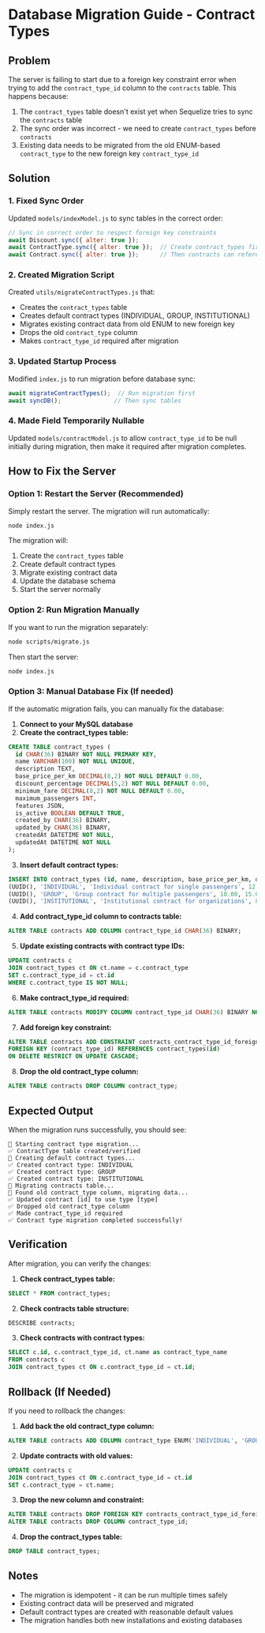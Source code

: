 # Database Migration Guide - Contract Types

## Problem
The server is failing to start due to a foreign key constraint error when trying to add the `contract_type_id` column to the `contracts` table. This happens because:

1. The `contract_types` table doesn't exist yet when Sequelize tries to sync the `contracts` table
2. The sync order was incorrect - we need to create `contract_types` before `contracts`
3. Existing data needs to be migrated from the old ENUM-based `contract_type` to the new foreign key `contract_type_id`

## Solution

### 1. Fixed Sync Order
Updated `models/indexModel.js` to sync tables in the correct order:
```javascript
// Sync in correct order to respect foreign key constraints
await Discount.sync({ alter: true });
await ContractType.sync({ alter: true });  // Create contract_types first
await Contract.sync({ alter: true });      // Then contracts can reference it
```

### 2. Created Migration Script
Created `utils/migrateContractTypes.js` that:
- Creates the `contract_types` table
- Creates default contract types (INDIVIDUAL, GROUP, INSTITUTIONAL)
- Migrates existing contract data from old ENUM to new foreign key
- Drops the old `contract_type` column
- Makes `contract_type_id` required after migration

### 3. Updated Startup Process
Modified `index.js` to run migration before database sync:
```javascript
await migrateContractTypes();  // Run migration first
await syncDB();               // Then sync tables
```

### 4. Made Field Temporarily Nullable
Updated `models/contractModel.js` to allow `contract_type_id` to be null initially during migration, then make it required after migration completes.

## How to Fix the Server

### Option 1: Restart the Server (Recommended)
Simply restart the server. The migration will run automatically:

```bash
node index.js
```

The migration will:
1. Create the `contract_types` table
2. Create default contract types
3. Migrate existing contract data
4. Update the database schema
5. Start the server normally

### Option 2: Run Migration Manually
If you want to run the migration separately:

```bash
node scripts/migrate.js
```

Then start the server:
```bash
node index.js
```

### Option 3: Manual Database Fix (If needed)
If the automatic migration fails, you can manually fix the database:

1. **Connect to your MySQL database**
2. **Create the contract_types table:**
```sql
CREATE TABLE contract_types (
  id CHAR(36) BINARY NOT NULL PRIMARY KEY,
  name VARCHAR(100) NOT NULL UNIQUE,
  description TEXT,
  base_price_per_km DECIMAL(8,2) NOT NULL DEFAULT 0.00,
  discount_percentage DECIMAL(5,2) NOT NULL DEFAULT 0.00,
  minimum_fare DECIMAL(8,2) NOT NULL DEFAULT 0.00,
  maximum_passengers INT,
  features JSON,
  is_active BOOLEAN DEFAULT TRUE,
  created_by CHAR(36) BINARY,
  updated_by CHAR(36) BINARY,
  createdAt DATETIME NOT NULL,
  updatedAt DATETIME NOT NULL
);
```

3. **Insert default contract types:**
```sql
INSERT INTO contract_types (id, name, description, base_price_per_km, discount_percentage, minimum_fare, maximum_passengers, features, is_active, createdAt, updatedAt) VALUES
(UUID(), 'INDIVIDUAL', 'Individual contract for single passengers', 12.50, 5.00, 40.00, 1, '{"wifi": false, "ac": true}', TRUE, NOW(), NOW()),
(UUID(), 'GROUP', 'Group contract for multiple passengers', 10.00, 15.00, 35.00, 8, '{"wifi": true, "ac": true, "group_discount": true}', TRUE, NOW(), NOW()),
(UUID(), 'INSTITUTIONAL', 'Institutional contract for organizations', 8.00, 20.00, 30.00, 12, '{"wifi": true, "ac": true, "institutional_discount": true, "monthly_billing": true}', TRUE, NOW(), NOW());
```

4. **Add contract_type_id column to contracts table:**
```sql
ALTER TABLE contracts ADD COLUMN contract_type_id CHAR(36) BINARY;
```

5. **Update existing contracts with contract type IDs:**
```sql
UPDATE contracts c 
JOIN contract_types ct ON ct.name = c.contract_type 
SET c.contract_type_id = ct.id 
WHERE c.contract_type IS NOT NULL;
```

6. **Make contract_type_id required:**
```sql
ALTER TABLE contracts MODIFY COLUMN contract_type_id CHAR(36) BINARY NOT NULL;
```

7. **Add foreign key constraint:**
```sql
ALTER TABLE contracts ADD CONSTRAINT contracts_contract_type_id_foreign_idx 
FOREIGN KEY (contract_type_id) REFERENCES contract_types(id) 
ON DELETE RESTRICT ON UPDATE CASCADE;
```

8. **Drop the old contract_type column:**
```sql
ALTER TABLE contracts DROP COLUMN contract_type;
```

## Expected Output
When the migration runs successfully, you should see:
```
🔄 Starting contract type migration...
✅ ContractType table created/verified
📝 Creating default contract types...
✅ Created contract type: INDIVIDUAL
✅ Created contract type: GROUP
✅ Created contract type: INSTITUTIONAL
🔄 Migrating contracts table...
📝 Found old contract_type column, migrating data...
✅ Updated contract [id] to use type [type]
✅ Dropped old contract_type column
✅ Made contract_type_id required
✅ Contract type migration completed successfully!
```

## Verification
After migration, you can verify the changes:

1. **Check contract_types table:**
```sql
SELECT * FROM contract_types;
```

2. **Check contracts table structure:**
```sql
DESCRIBE contracts;
```

3. **Check contracts with contract types:**
```sql
SELECT c.id, c.contract_type_id, ct.name as contract_type_name 
FROM contracts c 
JOIN contract_types ct ON c.contract_type_id = ct.id;
```

## Rollback (If Needed)
If you need to rollback the changes:

1. **Add back the old contract_type column:**
```sql
ALTER TABLE contracts ADD COLUMN contract_type ENUM('INDIVIDUAL', 'GROUP', 'INSTITUTIONAL');
```

2. **Update contracts with old values:**
```sql
UPDATE contracts c 
JOIN contract_types ct ON c.contract_type_id = ct.id 
SET c.contract_type = ct.name;
```

3. **Drop the new column and constraint:**
```sql
ALTER TABLE contracts DROP FOREIGN KEY contracts_contract_type_id_foreign_idx;
ALTER TABLE contracts DROP COLUMN contract_type_id;
```

4. **Drop the contract_types table:**
```sql
DROP TABLE contract_types;
```

## Notes
- The migration is idempotent - it can be run multiple times safely
- Existing contract data will be preserved and migrated
- Default contract types are created with reasonable default values
- The migration handles both new installations and existing databases
